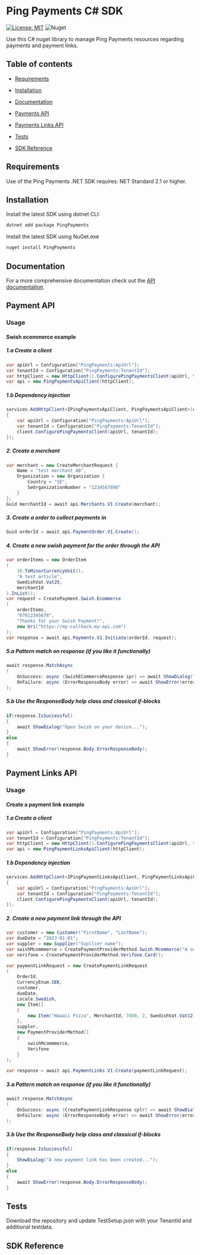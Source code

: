 # Ping Payments C# SDK

[![License: MIT](https://img.shields.io/badge/License-MIT-yellow.svg)](https://opensource.org/licenses/MIT)
![Nuget](https://img.shields.io/nuget/v/PingPayments)

Use this C# nuget library to manage Ping Payments resources regarding payments and payment links.

## Table of contents

* [Requirements](#requirements)

* [Installation](#installation)

* [Documentation](#documentation) 

*  [Payments API](#payment-api)

*  [Payments Links API](#payment-links-api)

* [Tests](#tests)

* [SDK Reference](#sdk-reference)


## Requirements

Use of the Ping Payments .NET SDK requires:
NET Standard 2.1 or higher. 

## Installation

Install the latest SDK using dotnet CLI:

```sh
dotnet add package PingPayments
```

Install the latest SDK using NuGet.exe

```sh
nuget install PingPayments
```

## Documentation
For a more comprehensive documentation check out the [API documentation](https://docs.pingpayments.com/docs/the-ping-payments-c-sdk). 


## Payment API 

### Usage 


#### Swish ecommerce example

##### 1.a Create a client
```c#
var apiUrl = Configuration["PingPayments:ApiUrl"];
var tenantId = Configuration["PingPayments:TenantId"];
var httpClient = new HttpClient().ConfigurePingPaymentsClient(apiUrl, tenantId);
var api = new PingPaymentsApiClient(httpClient);
```

##### 1.b Dependency injection
```c#
services.AddHttpClient<IPingPaymentsApiClient, PingPaymentsApiClient>(client =>
{
    var apiUrl = Configuration["PingPayments:ApiUrl"];
    var tenantId = Configuration["PingPayments:TenantId"];
    client.ConfigurePingPaymentsClient(apiUrl, tenantId);
});
```

##### 2. Create a merchant 
```c#
var merchant = new CreateMerchantRequest {
    Name = "test merchant AB",
    Organization = new Organization {
        Country = "SE",
        SeOrganizationNumber = "1234567890"
    }
};
Guid merchantId = await api.Merchants.V1.Create(merchant);
```

##### 3. Create a order to collect payments in
```c#
Guid orderId = await api.PaymentOrder.V1.Create();
```

##### 4. Create a new swish payment for the order through the API
```c#
var orderItems = new OrderItem
(
    10.ToMinorCurrencyUnit(), 
    "A test article", 
    SwedishVat.Vat25, 
    merchantId
).InList();
var request = CreatePayment.Swish.Ecommerce
(
    orderItems,
    "07012345678",
    "Thanks for your Swish Payment!",
    new Uri("https://my-callback.my-api.com")
);
var response = await api.Payments.V1.Initiate(orderId, request);
```

##### 5.a Pattern match on response (if you like it functionally)
```c#
await response.MatchAsync
(
    OnSuccess: async (SwishECommerceResponse ipr) => await ShowDialog("Open Swish on your device..."),
    OnFailure: async (ErrorResponseBody error) => await ShowError(error)
);
```

##### 5.b Use the ResponseBody help class and classical if-blocks
```c#
if(response.IsSuccessful)
{
    await ShowDialog("Open Swish on your device...");
} 
else
{
    await ShowError(response.Body.ErrorResponseBody);
}
```

## Payment Links API 
### Usage 

#### Create a payment link example

##### 1.a Create a client
```c#
var apiUrl = Configuration["PingPayments:ApiUrl"];
var tenantId = Configuration["PingPayments:TenantId"];
var httpClient = new HttpClient().ConfigurePingPaymentsClient(apiUrl, tenantId);
var api = new PingPaymentLinksApiClient(httpClient);
```

##### 1.b Dependency injection
```c#
services.AddHttpClient<IPingPaymentLinksApiClient, PingPaymentLinksApiClient>(client =>
{
    var apiUrl = Configuration["PingPayments:ApiUrl"];
    var tenantId = Configuration["PingPayments:TenantId"];
    client.ConfigurePingPaymentsClient(apiUrl, tenantId);
});
```

##### 2. Create a new payment link through the API  
```c#
var customer = new Customer("FirstName", "LastName");
var dueDate = "2023-01-01";
var suppler = new Supplier("Supllier name");
var swishMcommmerce = CreatePaymentProviderMethod.Swish.Mcommerce("A swish message");
var verifone = CreatePaymentProviderMethod.Verifone.Card();

var paymentLinkRequest = new CreatePaymentLinkRequest
(
    OrderId,
    CurrencyEnum.SEK,
    customer,
    dueDate,
    Locale.Swedish,
    new Item[]
    {
        new Item("Hawaii Pizza", MerchantId, 7000, 2, SwedishVat.Vat12)
    },
    suppler,
    new PaymentProviderMethod[]
    {
        swishMcommmerce,
        Verifone
    }
);

var response = await api.PaymentLinks.V1.Create(paymentLinkRequest);
```
##### 3.a Pattern match on response (if you like it functionally)
```c#
await response.MatchAsync
(
    OnSuccess: async (CreatePaymentLinkResponse cplr) => await ShowDialog("A new payment link has been created..."),
    OnFailure: async (ErrorResponseBody error) => await ShowError(error) 
);
```

##### 3.b Use the ResponseBody help class and classical if-blocks
```c#
if(response.IsSuccessful)
{
    ShowDialog("A new payment link has been created...");
} 
else
{
    await ShowError(response.Body.ErrorResponseBody);
}
```

## Tests

Download the repository and update TestSetup.json with your TenantId and additional testdata.


## SDK Reference
